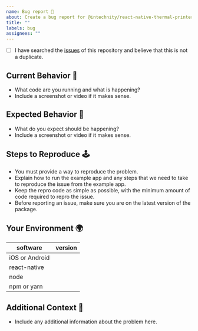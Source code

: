 ```yaml
---
name: Bug report 🐛
about: Create a bug report for @intechnity/react-native-thermal-printer.
title: ""
labels: bug
assignees: ""
---
```


- [ ] I have searched the [issues](https://github.com/Intechnity-com/react-native-thermal-printer/issues) of this repository and believe that this is not a duplicate.

## Current Behavior 🤔

- What code are you running and what is happening?
- Include a screenshot or video if it makes sense.

## Expected Behavior 🧐

- What do you expect should be happening?
- Include a screenshot or video if it makes sense.

## Steps to Reproduce 🕹

- You must provide a way to reproduce the problem.
- Explain how to run the example app and any steps that we need to take to reproduce the issue from the example app.
- Keep the repro code as simple as possible, with the minimum amount of code required to repro the issue.
- Before reporting an issue, make sure you are on the latest version of the package.

## Your Environment 🌍

| software       | version |
| -------------- | ------- |
| iOS or Android |         |
| react-native   |         |
| node           |         |
| npm or yarn    |         |

## Additional Context 📝

- Include any additional information about the problem here.
